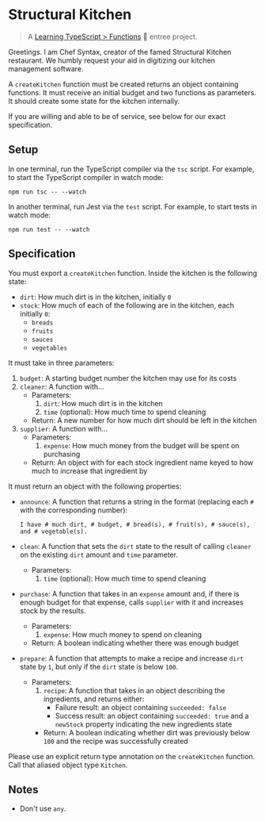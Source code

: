 # Structural Kitchen

> A [Learning TypeScript > Functions](https://learning-typescript.com/functions) 🍲 entree project.

Greetings.
I am Chef Syntax, creator of the famed Structural Kitchen restaurant.
We humbly request your aid in digitizing our kitchen management software.

A `createKitchen` function must be created returns an object containing functions.
It must receive an initial budget and two functions as parameters.
It should create some state for the kitchen internally.

If you are willing and able to be of service, see below for our exact specification.

## Setup

In one terminal, run the TypeScript compiler via the `tsc` script.
For example, to start the TypeScript compiler in watch mode:

```shell
npm run tsc -- --watch
```

In another terminal, run Jest via the `test` script.
For example, to start tests in watch mode:

```shell
npm run test -- --watch
```

## Specification

You must export a `createKitchen` function.
Inside the kitchen is the following state:

- `dirt`: How much dirt is in the kitchen, initially `0`
- `stock`: How much of each of the following are in the kitchen, each initially `0`:
  - `breads`
  - `fruits`
  - `sauces`
  - `vegetables`

It must take in three parameters:

1. `budget`: A starting budget number the kitchen may use for its costs
2. `cleaner`: A function with...
   - Parameters:
     1. `dirt`: How much dirt is in the kitchen
     1. `time` (optional): How much time to spend cleaning
   - Return: A new number for how much dirt should be left in the kitchen
3. `supplier`: A function with...
   - Parameters:
     1. `expense`: How much money from the budget will be spent on purchasing
   - Return: An object with for each stock ingredient name keyed to how much to increase that ingredient by

It must return an object with the following properties:

- `announce`: A function that returns a string in the format (replacing each `#` with the corresponding number):

  ```plaintext
  I have # much dirt, # budget, # bread(s), # fruit(s), # sauce(s), and # vegetable(s).
  ```

- `clean`: A function that sets the `dirt` state to the result of calling `cleaner` on the existing `dirt` amount and `time` parameter.
  - Parameters:
    1. `time` (optional): How much time to spend cleaning
- `purchase`: A function that takes in an `expense` amount and, if there is enough budget for that expense, calls `supplier` with it and increases stock by the results.
  - Parameters:
    1. `expense`: How much money to spend on cleaning
  - Return: A boolean indicating whether there was enough budget
- `prepare`: A function that attempts to make a recipe and increase `dirt` state by `1`, but only if the `dirt` state is below `100`.
  - Parameters:
    1. `recipe`: A function that takes in an object describing the ingredients, and returns either:
       - Failure result: an object containing `succeeded: false`
       - Success result: an object containing `succeeded: true` and a `newStock` property indicating the new ingredients state
    - Return: A boolean indicating whether dirt was previously below `100` and the recipe was successfully created

Please use an explicit return type annotation on the `createKitchen` function.
Call that aliased object type `Kitchen`.

## Notes

- Don't use `any`.
